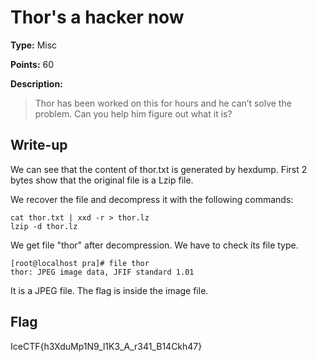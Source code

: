 # Thor's a hacker now

**Type:** Misc

**Points:** 60

**Description:**

>Thor has been worked on this for hours and he can’t solve the problem. Can you help him figure out what it is?

## Write-up

We can see that the content of thor.txt is generated by hexdump.
First 2 bytes show that the original file is a Lzip file.

We recover the file and decompress it with the following commands:
```
cat thor.txt | xxd -r > thor.lz
lzip -d thor.lz
```

We get file "thor" after decompression.
We have to check its file type.
```
[root@localhost pra]# file thor
thor: JPEG image data, JFIF standard 1.01
```
It is a JPEG file.
The flag is inside the image file.

## Flag
IceCTF{h3XduMp1N9_l1K3_A_r341_B14Ckh47}

